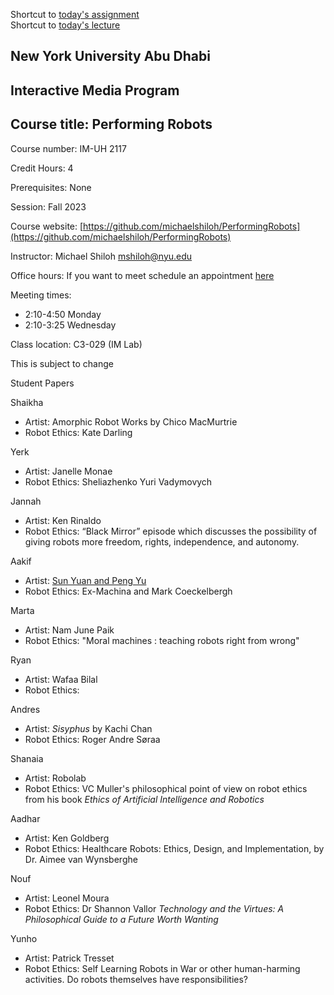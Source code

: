 Shortcut to [today's assignment](#todays-assignment)  
Shortcut to [today's lecture](#todays-lecture)

## New York University Abu Dhabi  
## Interactive Media Program
## Course title: Performing Robots
Course number: IM-UH 2117  

Credit Hours: 4     

Prerequisites: None     

Session: Fall 2023       

Course website:
[https://github.com/michaelshiloh/PerformingRobots](https://github.com/michaelshiloh/PerformingRobots)  

Instructor: Michael Shiloh mshiloh@nyu.edu   

Office hours: If you want to meet schedule an appointment [here](https://calendly.com/michaelshiloh/office_hours)

Meeting times:    
- 2:10-4:50 Monday     
- 2:10-3:25 Wednesday     

Class location: C3-029 (IM Lab)

This is subject to change

Student Papers

Shaikha
- Artist: Amorphic Robot Works by Chico MacMurtrie
- Robot Ethics: Kate Darling 

Yerk
- Artist: Janelle Monae
- Robot Ethics: Sheliazhenko Yuri Vadymovych

Jannah
- Artist: Ken Rinaldo
- Robot Ethics: “Black Mirror” episode which discusses the possibility of
  giving robots more freedom, rights, independence, and autonomy. 

Aakif
- Artist: [Sun Yuan and Peng Yu](http://www.sunyuanpengyu.com/works/all.html)
- Robot Ethics: Ex-Machina and Mark Coeckelbergh 

Marta
- Artist: Nam June Paik
- Robot Ethics:  "Moral machines : teaching robots right from wrong"

Ryan
- Artist: Wafaa Bilal
- Robot Ethics: 

Andres
- Artist:  *Sisyphus* by Kachi Chan
- Robot Ethics: Roger Andre Søraa 

Shanaia
- Artist: Robolab
- Robot Ethics: VC Muller's philosophical point of view on robot ethics from his book *Ethics of Artificial Intelligence and Robotics*

Aadhar
- Artist: Ken Goldberg
- Robot Ethics: Healthcare Robots: Ethics, Design, and Implementation, by Dr.
  Aimee van Wynsberghe

Nouf
- Artist: Leonel Moura
- Robot Ethics: Dr Shannon Vallor *Technology and the Virtues: A Philosophical Guide to a Future Worth Wanting*

Yunho
- Artist: Patrick Tresset
- Robot Ethics: Self Learning Robots in War or other human-harming activities. Do robots themselves have responsibilities?
